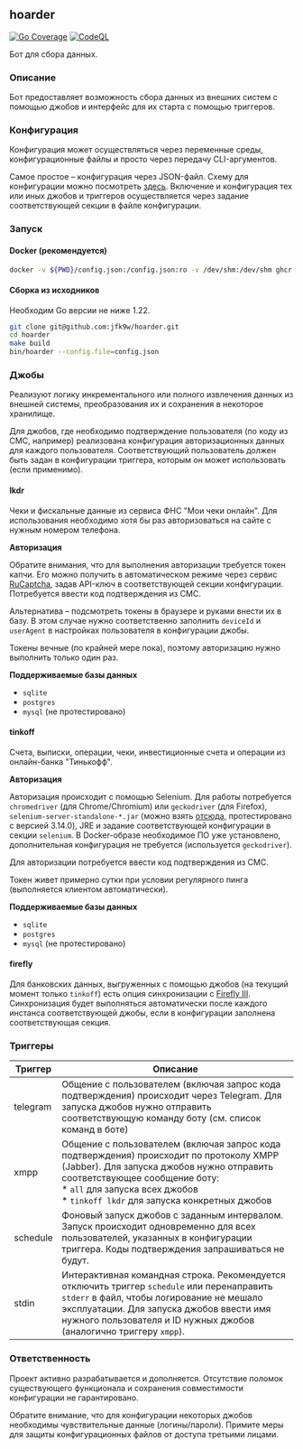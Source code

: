 ## hoarder

[![Go Coverage](https://github.com/jfk9w/hoarder/wiki/coverage.svg)](https://raw.githack.com/wiki/jfk9w/hoarder/coverage.html)
[![CodeQL](https://github.com/jfk9w/hoarder/workflows/CodeQL/badge.svg)](https://github.com/jfk9w/hoarder/actions?query=workflow%3ACodeQL)

Бот для сбора данных.

### Описание

Бот предоставляет возможность сбора данных из внешних систем с помощью джобов
и интерфейс для их старта с помощью триггеров.

### Конфигурация

Конфигурация может осуществляться через переменные среды, конфигурационные файлы и просто
через передачу CLI-аргументов.

Самое простое – конфигурация через JSON-файл. Схему для конфигурации можно посмотреть 
[здесь](https://github.com/jfk9w/hoarder/blob/master/config/schema.yaml). Включение и конфигурация
тех или иных джобов и триггеров осуществляется через задание соответствующей секции в файле
конфигурации.

### Запуск

#### Docker (рекомендуется)

```bash
docker -v ${PWD}/config.json:/config.json:ro -v /dev/shm:/dev/shm ghcr.io/jfk9w/hoarder:master --config.file=/config.json
```

#### Сборка из исходников

Необходим Go версии не ниже 1.22.

```bash
git clone git@github.com:jfk9w/hoarder.git
cd hoarder
make build
bin/hoarder --config.file=config.json
```

### Джобы

Реализуют логику инкрементального или полного извлечения данных из 
внешней системы, преобразования их и сохранения в некоторое хранилище.

Для джобов, где необходимо подтверждение пользователя (по коду из СМС, например)
реализована конфигурация авторизационных данных для каждого пользователя. Соответствующий
пользователь должен быть задан в конфигурации триггера, которым он может использовать
(если применимо).

#### lkdr

Чеки и фискальные данные из сервиса ФНС "Мои чеки онлайн". Для использования необходимо хотя бы
раз авторизоваться на сайте с нужным номером телефона.

**Авторизация**

Обратите внимания, что для выполнения авторизации требуется токен капчи. Его можно получить в автоматическом
режиме через сервис [RuCaptcha](https://rucaptcha.com), задав API-ключ в соответствующей секции конфигурации.
Потребуется ввести код подтверждения из СМС.

Альтернатива – подсмотреть токены в браузере и руками внести их в базу.
В этом случае нужно соответственно заполнить `deviceId` и `userAgent` в настройках пользователя в конфигурации джобы.

Токены вечные (по крайней мере пока), поэтому авторизацию нужно выполнить только один раз.

**Поддерживаемые базы данных**

* `sqlite`
* `postgres`
* `mysql` (не протестировано)

#### tinkoff

Счета, выписки, операции, чеки, инвестиционные счета и операции из онлайн-банка "Тинькофф".

**Авторизация**

Авторизация происходит с помощью Selenium. Для работы потребуется `chromedriver` (для Chrome/Chromium) или `geckodriver` (для Firefox), `selenium-server-standalone-*.jar` (можно взять [отсюда](https://selenium-release.storage.googleapis.com/index.html), протестировано с версией 3.14.0), JRE и задание соответствующей конфигурации в секции `selenium`. 
В Docker-образе необходимое ПО уже установлено, дополнительная конфигурация не требуется (используется `geckodriver`).

Для авторизации потребуется ввести код подтверждения из СМС.

Токен живет примерно сутки при условии регулярного пинга (выполняется клиентом автоматически).

**Поддерживаемые базы данных**

* `sqlite`
* `postgres`
* `mysql` (не протестировано)

#### firefly

Для банковских данных, выгруженных с помощью джобов (на текущий момент только `tinkoff`) есть опция синхронизации
с [Firefly III](https://www.firefly-iii.org/). Синхронизация будет выполняться автоматически после каждого инстанса
соответствующей джобы, если в конфигурации заполнена соответствующая секция.


### Триггеры

| Триггер  | Описание |
|----------|----------|
| telegram | Общение с пользователем (включая запрос кода подтверждения) происходит через Telegram. Для запуска джобов нужно отправить соответствующую команду боту (см. список команд в боте) |
| xmpp     | Общение с пользователем (включая запрос кода подтверждения) происходит по протоколу XMPP (Jabber). Для запуска джобов нужно отправить соответствующее сообщение боту:<br>* `all` для запуска всех джобов<br>* `tinkoff lkdr` для запуска конкретных джобов  |
| schedule | Фоновый запуск джобов с заданным интервалом. Запуск происходит одновременно для всех пользователей, указанных в конфигурации триггера. Коды подтверждения запрашиваться не будут.                                                                           |
| stdin    | Интерактивная командная строка. Рекомендуется отключить триггер `schedule` или перенаправить `stderr` в файл, чтобы логирование не мешало эксплуатации. Для запуска джобов ввести имя нужного пользователя и ID нужных джобов (аналогично триггеру `xmpp`). |

### Ответственность

Проект активно разрабатывается и дополняется. Отсутствие поломок существующего функционала и сохранения совместимости конфигурации не гарантировано.

Обратите внимание, что для конфигурации некоторых джобов необходимы чувствительные данные (логины/пароли).
Примите меры для защиты конфигурационных файлов от доступа третьими лицами.

